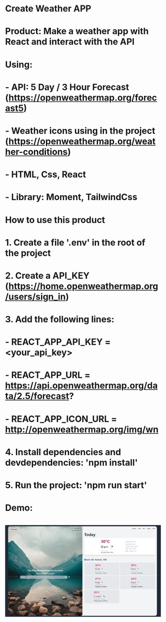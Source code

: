 # Create Weather APP

# Product: Make a weather app with React and interact with the API
# Using:
#  - API: 5 Day / 3 Hour Forecast (https://openweathermap.org/forecast5)
#  - Weather icons using in the project (https://openweathermap.org/weather-conditions)
#  - HTML, Css, React
#  - Library: Moment, TailwindCss

# How to use this product
# 1. Create a file '.env' in the root of the project
# 2. Create a API_KEY (https://home.openweathermap.org/users/sign_in)
# 3. Add the following lines:
#  - REACT_APP_API_KEY = <your_api_key>
#  - REACT_APP_URL = https://api.openweathermap.org/data/2.5/forecast?
#  - REACT_APP_ICON_URL = http://openweathermap.org/img/wn
# 4. Install dependencies and devdependencies: 'npm install'
# 5. Run the project: 'npm run start'

# Demo: 
# ![Image demo](https://github.com/ChinhNguyenVan/Weather-App/blob/main/DemoWithLocation-HaNoi.png?raw=true)
